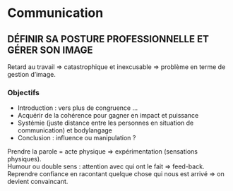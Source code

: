 # Communication

## DÉFINIR SA POSTURE PROFESSIONNELLE ET GÉRER SON IMAGE

Retard au travail => catastrophique et inexcusable => problème en terme de gestion d’image.  

### Objectifs

- Introduction : vers plus de congruence ...
- Acquérir de la cohérence pour gagner en impact et puissance
- Systémie (juste distance entre les personnes en situation de communication) et bodylangage
- Conclusion : influence ou manipulation ?

Prendre la parole = acte physique => expérimentation (sensations physiques).  
Humour ou double sens : attention avec qui ont le fait => feed-back. 
Reprendre confiance en racontant quelque chose qui nous est arrivé => on devient convaincant. 
